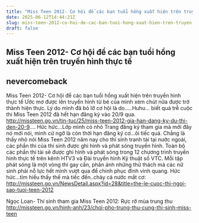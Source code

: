 ```yaml
---
title: "Miss Teen 2012- Cơ hội để các bạn tuổi hồng xuất hiện trên truyền hình thực tế"
date: 2025-06-12T14:44:21Z
slug: miss-teen-2012-co-hoi-de-cac-ban-tuoi-hong-xuat-hien-tren-truyen-hinh-thuc-te
draft: false
---
```


## Miss Teen 2012- Cơ hội để các bạn tuổi hồng xuất hiện trên truyền hình thực tế

## nevercomeback

Miss Teen 2012- Cơ hội để các bạn tuổi hồng xuất hiện trên truyền hình thực tế
Ước mơ được lên truyền hình từ bé của mình xém chút nữa được trở thành hiện thực. Lý do mình đã bỏ lỡ cơ hội là do…..Huhu… biết quá trễ cuộc thi Miss Teen 2012 đã hết hạn đăng ký vào 20/9 qua. http://missteen.go.vn/tin-tuc/25/miss-teen-2012-gia-han-dang-ky-du-thi-den-20-9.... Hức hức…Lớp mình có nhỏ Trang đăng ký tham gia mà mới đây nó mới nói, mình cứ ngỡ là còn thời hạn đăng ký cơ…ôi tiếc quá. Chẳng là thấy nhỏ nói Miss Teen 2012 năm nay cho thí sinh tranh tài tại nước ngoài, các phần thi của thí sinh được ghi hình và phát sóng truyền hình. Toàn bộ các phần thi tài sẽ được ghi hình và phát sóng trong 12 chương trình truyền hình thực tế trên kênh HTV3 và Đài truyền hình Kỹ thuật số VTC. Mỗi tập phát sóng là một vòng thi gay cấn, phản ánh những thử thách mà các nữ sinh phải nỗ lực hết mình vượt qua để chinh phục đỉnh vinh quang.  Hức hức…tìm hiểu thấy thế mà tiếc đến..chảy cả nước mắt cơ: http://missteen.go.vn/NewsDetail.aspx?id=28&title=the-le-cuoc-thi-ngoi-sao-tuoi-teen-2012

Ngọc Loan- Thí sinh tham gia Miss Teen 2012: Rực rỡ mùa trung thu
http://missteen.go.vn/hinh-anh/23/choi-pho-trung-thu-cung-thi-sinh-miss-teen